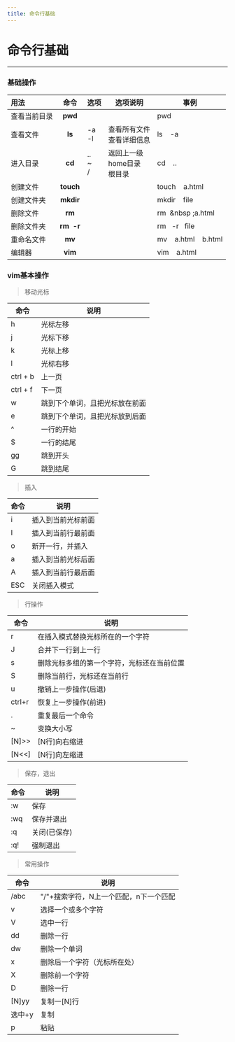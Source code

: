 ```yaml
---
title: 命令行基础
---
```

# 命令行基础

----------

###  基础操作

|用法|命令|选项|选项说明|事例|
|:--|:--:|--|--|--|
|查看当前目录|**pwd**|||pwd|
|查看文件|**ls**|-a<br>-l|查看所有文件<br>查看详细信息|ls &nbsp;&nbsp; -a|
|进入目录|**cd**|..<br>~<br>/|返回上一级<br>home目录<br>根目录|cd &nbsp;&nbsp; ..|
|创建文件|**touch**|||touch &nbsp;&nbsp; a.html|
|创建文件夹|**mkdir**|||mkdir &nbsp;&nbsp; file|
|删除文件|**rm**|||rm &nbsp;&nbsp ;a.html|
|删除文件夹|**rm&nbsp;&nbsp;-r**|||rm &nbsp;&nbsp;-r&nbsp;&nbsp; file|
|重命名文件|**mv**|||mv &nbsp;&nbsp; a.html &nbsp;&nbsp; b.html|
|编辑器|**vim**|||vim &nbsp;&nbsp; a.html|


### vim基本操作

> 移动光标

|命令|说明|
|--|--|
|h|光标左移|
|j|光标下移|
|k|光标上移|
|l|光标右移|
|ctrl + b|上一页|
|ctrl + f|下一页|
|w|跳到下个单词，且把光标放在前面|
|e|跳到下个单词，且把光标放到后面|
|^|一行的开始|
|$|一行的结尾|
|gg|跳到开头|
|G|跳到结尾|

> 插入

|命令|说明|
|--|--|
|i|插入到当前光标前面|
|I|插入到当前行最前面|
|o|新开一行，并插入|
|a|插入到当前光标后面|
|A|插入到当前行最后面|
|ESC|关闭插入模式|

>行操作

|命令|说明|
|--|--|
|r|在插入模式替换光标所在的一个字符|
|J|合并下一行到上一行|
|s|删除光标多组的第一个字符，光标还在当前位置|
|S|删除当前行，光标还在当前行|
|u|撤销上一步操作(后退)|
|ctrl+r|恢复上一步操作(前进)|
|.|重复最后一个命令|
|~|变换大小写|
|[N]>>|[N行]向右缩进|
|[N<<]|[N行]向左缩进|

>保存，退出

|命令|说明|
|--|--|
|:w|保存|
|:wq|保存并退出|
|:q|关闭(已保存)|
|:q!|强制退出|

>常用操作

|命令|说明|
|--|--|
|/abc|"/"+搜索字符，N上一个匹配，n下一个匹配|
|v|选择一个或多个字符|
|V|选中一行|
|dd|删除一行|
|dw|删除一个单词|
|x|删除后一个字符（光标所在处）|
|X|删除前一个字符|
|D|删除一行|
|[N]yy|复制一[N]行|
|选中+y|复制|
|p|粘贴|



